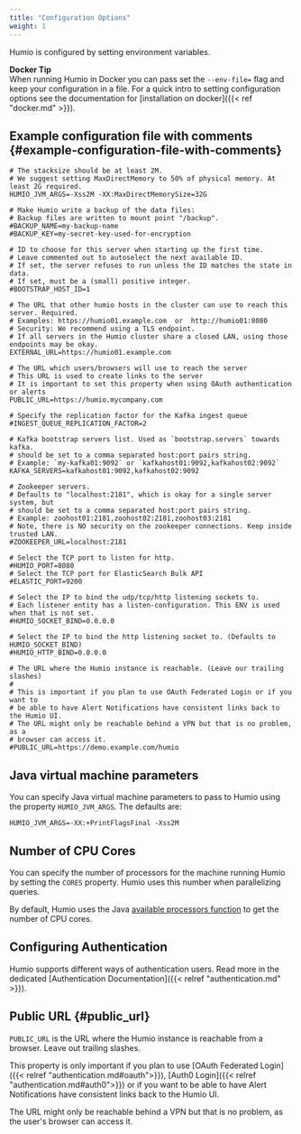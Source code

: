 ```yaml
---
title: "Configuration Options"
weight: 1
---
```


Humio is configured by setting environment variables.

**Docker Tip**  
When running Humio in Docker you can pass set the `--env-file=` flag and keep
your configuration in a file. For a quick intro to setting configuration options see the documentation for [installation on docker]({{< ref "docker.md" >}}).


## Example configuration file with comments {#example-configuration-file-with-comments}

```properties
# The stacksize should be at least 2M.
# We suggest setting MaxDirectMemory to 50% of physical memory. At least 2G required.
HUMIO_JVM_ARGS=-Xss2M -XX:MaxDirectMemorySize=32G

# Make Humio write a backup of the data files:
# Backup files are written to mount point "/backup".
#BACKUP_NAME=my-backup-name
#BACKUP_KEY=my-secret-key-used-for-encryption

# ID to choose for this server when starting up the first time.
# Leave commented out to autoselect the next available ID.
# If set, the server refuses to run unless the ID matches the state in data.
# If set, must be a (small) positive integer.
#BOOTSTRAP_HOST_ID=1

# The URL that other humio hosts in the cluster can use to reach this server. Required.
# Examples: https://humio01.example.com  or  http://humio01:8080
# Security: We recommend using a TLS endpoint.
# If all servers in the Humio cluster share a closed LAN, using those endpoints may be okay.
EXTERNAL_URL=https://humio01.example.com

# The URL which users/browsers will use to reach the server
# This URL is used to create links to the server
# It is important to set this property when using OAuth authentication or alerts
PUBLIC_URL=https://humio.mycompany.com

# Specify the replication factor for the Kafka ingest queue
#INGEST_QUEUE_REPLICATION_FACTOR=2

# Kafka bootstrap servers list. Used as `bootstrap.servers` towards kafka.
# should be set to a comma separated host:port pairs string.
# Example: `my-kafka01:9092` or `kafkahost01:9092,kafkahost02:9092`
KAFKA_SERVERS=kafkahost01:9092,kafkahost02:9092

# Zookeeper servers.
# Defaults to "localhost:2181", which is okay for a single server system, but
# should be set to a comma separated host:port pairs string.
# Example: zoohost01:2181,zoohost02:2181,zoohost03:2181
# Note, there is NO security on the zookeeper connections. Keep inside trusted LAN.
#ZOOKEEPER_URL=localhost:2181

# Select the TCP port to listen for http.
#HUMIO_PORT=8080
# Select the TCP port for ElasticSearch Bulk API
#ELASTIC_PORT=9200

# Select the IP to bind the udp/tcp/http listening sockets to.
# Each listener entity has a listen-configuration. This ENV is used when that is not set.
#HUMIO_SOCKET_BIND=0.0.0.0

# Select the IP to bind the http listening socket to. (Defaults to HUMIO_SOCKET_BIND)
#HUMIO_HTTP_BIND=0.0.0.0

# The URL where the Humio instance is reachable. (Leave our trailing slashes)
#
# This is important if you plan to use OAuth Federated Login or if you want to
# be able to have Alert Notifications have consistent links back to the Humio UI.
# The URL might only be reachable behind a VPN but that is no problem, as a
# browser can access it.
#PUBLIC_URL=https://demo.example.com/humio
```

## Java virtual machine parameters
You can specify Java virtual machine parameters to pass to Humio using the
property `HUMIO_JVM_ARGS`. The defaults are:

```properties
HUMIO_JVM_ARGS=-XX:+PrintFlagsFinal -Xss2M
```

## Number of CPU Cores
You can specify the number of processors for the machine running Humio by
setting the `CORES` property. Humio uses this number when parallelizing queries.

By default, Humio uses the Java [available processors function](https://docs.oracle.com/javase/8/docs/api/java/lang/Runtime.html#availableProcessors--)
to get the number of CPU cores.

## Configuring Authentication

Humio supports different ways of authentication users. Read more in the
dedicated [Authentication Documentation]({{< relref "authentication.md" >}}).

## Public URL {#public_url}

`PUBLIC_URL` is the URL where the Humio instance is reachable from a browser.
Leave out trailing slashes.

This property is only important if you plan to use
[OAuth Federated Login]({{< relref "authentication.md#oauth">}}),
[Auth0 Login]({{< relref "authentication.md#auth0">}}) or if you want to be able
to have Alert Notifications have consistent links back to the Humio UI.

The URL might only be reachable behind a VPN but that is no problem, as the user's
browser can access it.
